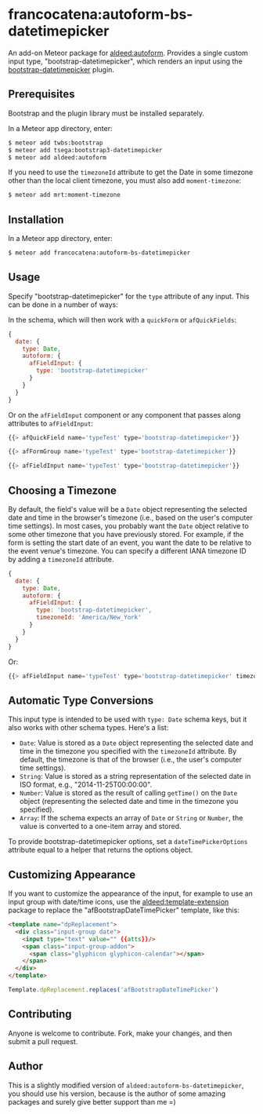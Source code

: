 francocatena:autoform-bs-datetimepicker
=========================

An add-on Meteor package for [aldeed:autoform](https://github.com/aldeed/meteor-autoform). Provides a single custom input type, "bootstrap-datetimepicker", which renders an input using the [bootstrap-datetimepicker](http://eonasdan.github.io/bootstrap-datetimepicker/) plugin.

## Prerequisites

Bootstrap and the plugin library must be installed separately.

In a Meteor app directory, enter:

```bash
$ meteor add twbs:bootstrap
$ meteor add tsega:bootstrap3-datetimepicker
$ meteor add aldeed:autoform
```

If you need to use the `timezoneId` attribute to get the Date in some timezone other than the local client timezone, you must also add `moment-timezone`:

```bash
$ meteor add mrt:moment-timezone
```

## Installation

In a Meteor app directory, enter:

```bash
$ meteor add francocatena:autoform-bs-datetimepicker
```

## Usage

Specify "bootstrap-datetimepicker" for the `type` attribute of any input. This can be done in a number of ways:

In the schema, which will then work with a `quickForm` or `afQuickFields`:

```js
{
  date: {
    type: Date,
    autoform: {
      afFieldInput: {
        type: 'bootstrap-datetimepicker'
      }
    }
  }
}
```

Or on the `afFieldInput` component or any component that passes along attributes to `afFieldInput`:

```js
{{> afQuickField name='typeTest' type='bootstrap-datetimepicker'}}

{{> afFormGroup name='typeTest' type='bootstrap-datetimepicker'}}

{{> afFieldInput name='typeTest' type='bootstrap-datetimepicker'}}
```

## Choosing a Timezone

By default, the field's value will be a `Date` object representing the selected date and time in the browser's timezone (i.e., based on the user's computer time settings). In most cases, you probably want the `Date` object relative to some other timezone that you have previously stored. For example, if the form is setting the start date of an event, you want the date to be relative to the event venue's timezone. You can specify a different IANA timezone ID by adding a `timezoneId` attribute.

```js
{
  date: {
    type: Date,
    autoform: {
      afFieldInput: {
        type: 'bootstrap-datetimepicker',
        timezoneId: 'America/New_York'
      }
    }
  }
}
```

Or:

```js
{{> afFieldInput name='typeTest' type='bootstrap-datetimepicker' timezoneId='America/New_York'}}
```

## Automatic Type Conversions

This input type is intended to be used with `type: Date` schema keys, but it also works with other schema types. Here's a list:

* `Date`: Value is stored as a `Date` object representing the selected date and time in the timezone you specified with the `timezoneId` attribute. By default, the timezone is that of the browser (i.e., the user's computer time settings).
* `String`: Value is stored as a string representation of the selected date in ISO format, e.g., "2014-11-25T00:00:00".
* `Number`: Value is stored as the result of calling `getTime()` on the `Date` object (representing the selected date and time in the timezone you specified).
* `Array`: If the schema expects an array of `Date` or `String` or `Number`, the value is converted to a one-item array and stored.

To provide bootstrap-datetimepicker options, set a `dateTimePickerOptions` attribute equal to a helper that returns the options object.

## Customizing Appearance

If you want to customize the appearance of the input, for example to use an input group with date/time icons, use the [aldeed:template-extension](https://atmospherejs.com/aldeed/template-extension) package to replace the "afBootstrapDateTimePicker" template, like this:

```html
<template name="dpReplacement">
  <div class="input-group date">
    <input type="text" value="" {{atts}}/>
    <span class="input-group-addon">
      <span class="glyphicon glyphicon-calendar"></span>
    </span>
  </div>
</template>
```

```js
Template.dpReplacement.replaces('afBootstrapDateTimePicker')
```

## Contributing

Anyone is welcome to contribute. Fork, make your changes, and then submit a pull request.

## Author

This is a slightly modified version of `aldeed:autoform-bs-datetimepicker`,
you should use his version, because is the author of some amazing packages and
surely give better support than me =)
